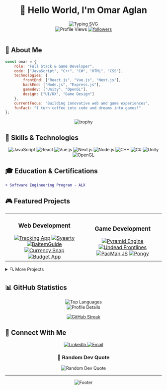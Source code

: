 # <div align="center">👋 Hello World, I'm Omar Aglan</div>

<div align="center">
  <img src="https://readme-typing-svg.demolab.com?font=Fira+Code&pause=1000&color=2C9AF7&center=true&vCenter=true&width=435&lines=Full+Stack+Developer;Game+Developer;Creative+Problem+Solver;Always+Learning+New+Things" alt="Typing SVG" />
</div>

<div align="center">
  <img src="https://komarev.com/ghpvc/?username=omaraglan&label=Profile%20views&color=0e75b6&style=for-the-badge" alt="Profile Views" />
  <a href="https://github.com/OmarAglan?tab=followers">
    <img src="https://img.shields.io/github/followers/OmarAglan?label=Followers&style=for-the-badge" alt="followers" />
  </a>
</div>

<br>

## 💫 About Me

```javascript
const omar = {
    role: "Full Stack & Game Developer",
    code: ["JavaScript", "C++", "C#", "HTML", "CSS"],
    technologies: {
        frontEnd: ["React.js", "Vue.js", "Next.js"],
        backEnd: ["Node.js", "Express.js"],
        gamedev: ["Unity", "OpenGL"],
        design: ["UI/UX", "Game Design"]
    },
    currentFocus: "Building innovative web and game experiences",
    funFact: "I turn coffee into code and dreams into games!"
};
```

<div align="center">
  <img src="https://github-profile-trophy.vercel.app/?username=omaraglan&theme=algolia&no-frame=true&no-bg=true&row=1" alt="trophy" />
</div>

## 🚀 Skills & Technologies

<div align="center">

![JavaScript](https://img.shields.io/badge/javascript-%23323330.svg?style=for-the-badge&logo=javascript&logoColor=%23F7DF1E)
![React](https://img.shields.io/badge/react-%2320232a.svg?style=for-the-badge&logo=react&logoColor=%2361DAFB)
![Vue.js](https://img.shields.io/badge/vuejs-%2335495e.svg?style=for-the-badge&logo=vuedotjs&logoColor=%234FC08D)
![Next.js](https://img.shields.io/badge/Next.js-000000?style=for-the-badge&logo=nextdotjs&logoColor=white)
![Node.js](https://img.shields.io/badge/Node.js-339933?style=for-the-badge&logo=nodedotjs&logoColor=white)
![C++](https://img.shields.io/badge/c++-%2300599C.svg?style=for-the-badge&logo=c%2B%2B&logoColor=white)
![C#](https://img.shields.io/badge/c%23-%23239120.svg?style=for-the-badge&logo=c-sharp&logoColor=white)
![Unity](https://img.shields.io/badge/unity-%23000000.svg?style=for-the-badge&logo=unity&logoColor=white)
![OpenGL](https://img.shields.io/badge/OpenGL-%23FFFFFF.svg?style=for-the-badge&logo=opengl)

</div>

## 🎓 Education & Certifications

<div align="left">
  
  ```diff
  + Software Engineering Program - ALX
  ```
  
</div>

## 🎮 Featured Projects

<div align="center">

<table>
<tr>
<td width="50%">
<h3 align="center">Web Development</h3>
<div align="center">
<a href="https://github.com/OmarAglan/Tracking-App" target="_blank"><img src="https://img.shields.io/badge/Tracking%20App-Vue.js%20%7C%20Express.js-blue?style=for-the-badge" alt="Tracking App"/></a>
<a href="https://github.com/OmarAglan/Syaarty" target="_blank"><img src="https://img.shields.io/badge/Syaarty-Full%20Stack%20App-purple?style=for-the-badge" alt="Syaarty"/></a>
<a href="https://github.com/OmarAglan/BaltemGuide" target="_blank"><img src="https://img.shields.io/badge/BaltemGuide-Guide%20App-green?style=for-the-badge" alt="BaltemGuide"/></a>
<a href="https://github.com/OmarAglan/currency_snap" target="_blank"><img src="https://img.shields.io/badge/Currency%20Snap-Finance%20App-yellow?style=for-the-badge" alt="Currency Snap"/></a>
<a href="https://github.com/OmarAglan/Budget-App" target="_blank"><img src="https://img.shields.io/badge/Budget%20App-Finance%20Tool-orange?style=for-the-badge" alt="Budget App"/></a>
</div>
</td>
<td width="50%">
<h3 align="center">Game Development</h3>
<div align="center">
<a href="https://github.com/OmarAglan/Pyramid" target="_blank"><img src="https://img.shields.io/badge/Pyramid%20Engine-OpenGL%20%7C%20C++-red?style=for-the-badge" alt="Pyramid Engine"/></a>
<a href="https://github.com/OmarAglan/Undead-Frontlines" target="_blank"><img src="https://img.shields.io/badge/Undead%20Frontlines-Unity%20Game-darkgreen?style=for-the-badge" alt="Undead Frontlines"/></a>
<a href="https://github.com/OmarAglan/PacManJS" target="_blank"><img src="https://img.shields.io/badge/PacMan%20JS-HTML%20%7C%20JavaScript-yellow?style=for-the-badge" alt="PacMan JS"/></a>
<a href="https://github.com/OmarAglan/Pongy" target="_blank"><img src="https://img.shields.io/badge/Pongy-Classic%20Game-blue?style=for-the-badge" alt="Pongy"/></a>
</div>
</td>
</tr>
</table>

</div>

<details>
<summary>🔍 More Projects</summary>

<div align="center">

![ALX ToDo App](https://img.shields.io/badge/ALX%20ToDo%20App-Task%20Management-blue?style=for-the-badge)
![Simple CRUD App](https://img.shields.io/badge/Simple%20CRUD-Web%20App-green?style=for-the-badge)
![HTML Video Player](https://img.shields.io/badge/HTML%20Video%20Player-Media%20Player-red?style=for-the-badge)
![Syaarty API](https://img.shields.io/badge/Syaarty%20API-Backend%20Service-purple?style=for-the-badge)

</div>
</details>

## 📊 GitHub Statistics

<div align="center">
  <img src="https://github-readme-stats.vercel.app/api/top-langs/?username=omaraglan&layout=compact&langs_count=8&theme=tokyonight&hide_border=true" alt="Top Languages" />
</div>

<div align="center">
  <img src="http://github-profile-summary-cards.vercel.app/api/cards/profile-details?username=omaraglan&theme=tokyonight" alt="Profile Details" />
</div>

<div align="center">
  
  [![GitHub Streak](https://github-readme-streak-stats.herokuapp.com?user=OmarAglan)](https://git.io/streak-stats)
  
</div>

## 🤝 Connect With Me

<div align="center">
  <a href="https://linkedin.com/in/omar-aglan-5078b3235" target="_blank">
    <img src="https://img.shields.io/badge/LinkedIn-%230077B5.svg?style=for-the-badge&logo=linkedin&logoColor=white" alt="LinkedIn" />
  </a>
  <a href="mailto:Omar.aglan91@gmail.com">
    <img src="https://img.shields.io/badge/Gmail-D14836?style=for-the-badge&logo=gmail&logoColor=white" alt="Email" />
  </a>
  <!-- Add more social media badges here -->
</div>

<div align="center">
  <h3>💭 Random Dev Quote</h3>
  <img src="https://quotes-github-readme.vercel.app/api?type=horizontal&theme=tokyonight" alt="Random Dev Quote" />
</div>

---

<div align="center">
  <img src="https://capsule-render.vercel.app/api?type=waving&color=gradient&height=100&section=footer" alt="Footer" />
</div>
